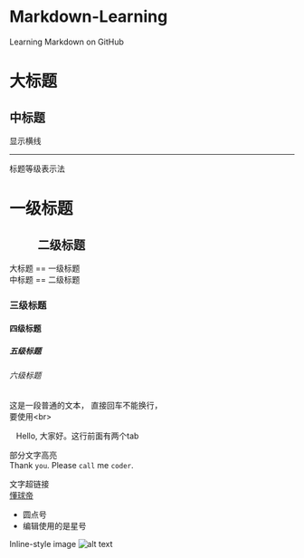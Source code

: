 # Markdown-Learning
Learning Markdown on GitHub

大标题
===

中标题
---

显示横线

---

标题等级表示法

# 一级标题 
##            二级标题 

大标题 == 一级标题 <br>
中标题 == 二级标题

### 三级标题 
#### 四级标题 
##### 五级标题 
###### 六级标题 

这是一段普通的文本，
直接回车不能换行，<br>
要使用\<br>

    Hello, 大家好。这行前面有两个tab

部分文字高亮 <br>
Thank `you`. Please `call` me `coder`. 

文字超链接 <br>
[懂球帝](http://dongqiudi.com/)

* 圆点号 <br>
* 编辑使用的是星号

Inline-style image
![alt text](https://img1.dongqiudi.com/fastdfs2/M00/66/72/ChOqM1rOdiyATICwAAD_TsKr4qk367.jpg "4/22/2018")








